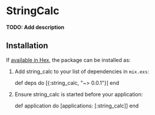 # StringCalc

**TODO: Add description**

## Installation

If [available in Hex](https://hex.pm/docs/publish), the package can be installed as:

  1. Add string_calc to your list of dependencies in `mix.exs`:

        def deps do
          [{:string_calc, "~> 0.0.1"}]
        end

  2. Ensure string_calc is started before your application:

        def application do
          [applications: [:string_calc]]
        end
